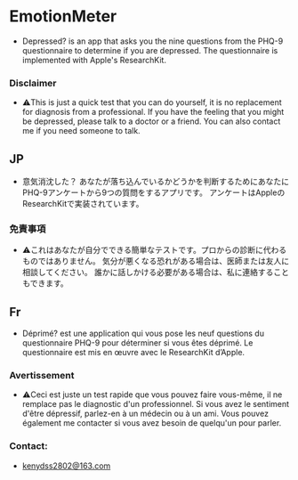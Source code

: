 # EmotionMeter

- Depressed? is an app that asks you the nine questions from the PHQ-9 questionnaire to determine if you are depressed. The questionnaire is implemented with Apple's ResearchKit.

### Disclaimer
- ⚠️This is just a quick test that you can do yourself, it is no replacement for diagnosis from a professional. If you have the feeling that you might be depressed, please talk to a doctor or a friend. You can also contact me if you need someone to talk.

## JP
- 意気消沈した？ あなたが落ち込んでいるかどうかを判断するためにあなたにPHQ-9アンケートから9つの質問をするアプリです。 アンケートはAppleのResearchKitで実装されています。

### 免責事項
- ⚠️これはあなたが自分でできる簡単なテストです。プロからの診断に代わるものではありません。 気分が悪くなる恐れがある場合は、医師または友人に相談してください。 誰かに話しかける必要がある場合は、私に連絡することもできます。

## Fr
- Déprimé? est une application qui vous pose les neuf questions du questionnaire PHQ-9 pour déterminer si vous êtes déprimé. Le questionnaire est mis en œuvre avec le ResearchKit d’Apple.

### Avertissement
- ⚠️Ceci est juste un test rapide que vous pouvez faire vous-même, il ne remplace pas le diagnostic d'un professionnel. Si vous avez le sentiment d'être dépressif, parlez-en à un médecin ou à un ami. Vous pouvez également me contacter si vous avez besoin de quelqu'un pour parler.

### Contact:
- kenydss2802@163.com
